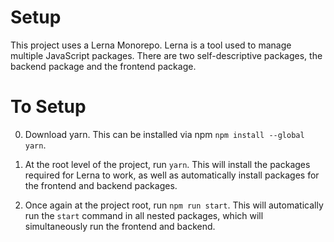 # Setup

This project uses a Lerna Monorepo. Lerna is a tool used to manage multiple JavaScript packages. There are two self-descriptive packages, the backend package and the frontend package.

# To Setup

0. Download yarn. This can be installed via npm `npm install --global yarn`.

1. At the root level of the project, run `yarn`. This will install the packages required for Lerna to work, as well as automatically install packages for the frontend and backend packages.

2. Once again at the project root, run `npm run start`. This will automatically run the `start` command in all nested packages, which will simultaneously run the frontend and backend.
